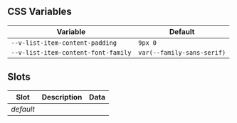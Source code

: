 ## CSS Variables

| Variable                            | Default                    |
| ----------------------------------- | -------------------------- |
| `--v-list-item-content-padding`     | `9px 0`                    |
| `--v-list-item-content-font-family` | `var(--family-sans-serif)` |

## Slots

| Slot      | Description | Data |
| --------- | ----------- | ---- |
| _default_ |             |      |
